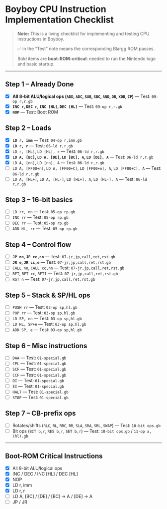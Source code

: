 # Boyboy CPU Instruction Implementation Checklist

> **Note:** This is a living checklist for implementing and testing CPU instructions in Boyboy.
>
> ✅ in the “Test” note means the corresponding Blargg ROM passes.
>
> Bold items are **boot-ROM-critical**: needed to run the Nintendo logo and basic startup.

---

## Step 1 – Already Done

- [x] **All 8-bit ALU/logical ops (`ADD`, `ADC`, `SUB`, `SBC`, `AND`, `OR`, `XOR`, `CP`)** — Test: `09-op r,r.gb`
- [x] **`INC r`, `DEC r`, `INC [HL]`, `DEC [HL]`** — Test: `09-op r,r.gb`
- [x] **`NOP`** — Test: Boot ROM

## Step 2 – Loads

- [x] **`LD r, imm`** — Test: `04-op r,imm.gb`
- [x] **`LD r, r`** — Test: `06-ld r,r.gb`
- [x] `LD r, [HL]`, `LD [HL], r` — Test: `06-ld r,r.gb`
- [x] **`LD A, [BC]`, `LD A, [DE]`, `LD [BC], A`, `LD [DE], A`** — Test: `06-ld r,r.gb`
- [x] `LD A, [nn]`, `LD [nn], A` — Test: `06-ld r,r.gb`
- [ ] `LD A, [FF00+n]`, `LD A, [FF00+C]`, `LD [FF00+n], A`, `LD [FF00+C], A` — Test: `06-ld r,r.gb`
- [ ] `LD A, [HL+]`, `LD A, [HL-]`, `LD [HL+], A`, `LD [HL-], A` — Test: `06-ld r,r.gb`

## Step 3 – 16-bit basics

- [ ] `LD rr, nn` — Test: `05-op rp.gb`
- [ ] `INC rr` — Test: `05-op rp.gb`
- [ ] `DEC rr` — Test: `05-op rp.gb`
- [ ] `ADD HL, rr` — Test: `05-op rp.gb`

## Step 4 – Control flow

- [ ] **`JP nn`, `JP cc,nn`** — Test: `07-jr,jp,call,ret,rst.gb`
- [ ] **`JR e`, `JR cc,e`** — Test: `07-jr,jp,call,ret,rst.gb`
- [ ] `CALL nn`, `CALL cc,nn` — Test: `07-jr,jp,call,ret,rst.gb`
- [ ] `RET`, `RET cc`, `RETI` — Test: `07-jr,jp,call,ret,rst.gb`
- [ ] `RST n` — Test: `07-jr,jp,call,ret,rst.gb`

## Step 5 – Stack & SP/HL ops

- [ ] `PUSH rr` — Test: `03-op sp,hl.gb`
- [ ] `POP rr` — Test: `03-op sp,hl.gb`
- [ ] `LD SP, nn` — Test: `03-op sp,hl.gb`
- [ ] `LD HL, SP+e` — Test: `03-op sp,hl.gb`
- [ ] `ADD SP, e` — Test: `03-op sp,hl.gb`

## Step 6 – Misc instructions

- [ ] `DAA` — Test: `01-special.gb`
- [ ] `CPL` — Test: `01-special.gb`
- [ ] `SCF` — Test: `01-special.gb`
- [ ] `CCF` — Test: `01-special.gb`
- [ ] `DI` — Test: `01-special.gb`
- [ ] `EI` — Test: `01-special.gb`
- [ ] `HALT` — Test: `01-special.gb`
- [ ] `STOP` — Test: `01-special.gb`

## Step 7 – CB-prefix ops

- [ ] Rotates/shifts (`RLC`, `RL`, `RRC`, `RR`, `SLA`, `SRA`, `SRL`, `SWAP`) — Test: `10-bit ops.gb`
- [ ] Bit ops (`BIT b,r`, `RES b,r`, `SET b,r`) — Test: `10-bit ops.gb` / `11-op a,(hl).gb`

---

## Boot-ROM Critical Instructions

- [x] All 8-bit ALU/logical ops
- [x] INC / DEC / INC [HL] / DEC [HL]
- [x] NOP
- [x] LD r, imm
- [x] LD r, r
- [ ] LD A, [BC] / [DE] / [BC] → A / [DE] → A
- [ ] JP / JR
